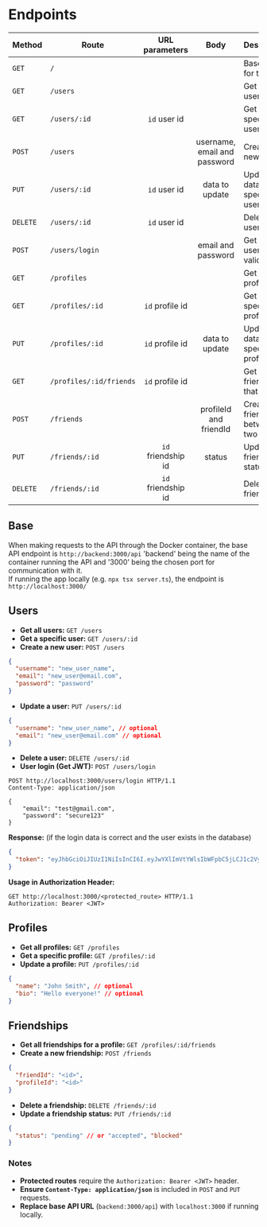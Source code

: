 # Endpoints

| Method   | Route                   |   URL parameters   |             Body             | Description                              |
| -------- | ----------------------- | :----------------: | :--------------------------: | ---------------------------------------- |
| `GET`    | `/`                     |                    |                              | Base route for test                      |
| `GET`    | `/users`                |                    |                              | Get all users                            |
| `GET`    | `/users/:id`            |    `id` user id    |                              | Get a specific user                      |
| `POST`   | `/users`                |                    | username, email and password | Create a new user                        |
| `PUT`    | `/users/:id`            |    `id` user id    |        data to update        | Update data on a specific user           |
| `DELETE` | `/users/:id`            |    `id` user id    |                              | Delete a user                            |
| `POST`   | `/users/login`          |                    |      email and password      | Get JWT (if user is valid)               |
| `GET`    | `/profiles`             |                    |                              | Get all profiles                         |
| `GET`    | `/profiles/:id`         |  `id` profile id   |                              | Get a specific profile                   |
| `PUT`    | `/profiles/:id`         |  `id` profile id   |        data to update        | Update data on a specific profile        |
| `GET`    | `/profiles/:id/friends` |  `id` profile id   |                              | Get all friends of that profile          |
| `POST`   | `/friends`              |                    |    profileId and friendId    | Create a friendship between two profiles |
| `PUT`    | `/friends/:id`          | `id` friendship id |            status            | Update friendship status                 |
| `DELETE` | `/friends/:id`          | `id` friendship id |                              | Delete a friendship                      |

## Base

When making requests to the API through the Docker container, the base API endpoint is
`http://backend:3000/api` 'backend' being the name of the container running the API and '3000' being the chosen port for communication with it.  
If running the app locally (e.g. `npx tsx server.ts`), the endpoint is `http://localhost:3000/`

## Users

- **Get all users:** `GET /users`
- **Get a specific user:** `GET /users/:id`
- **Create a new user:** `POST /users`

```json
{
  "username": "new_user_name",
  "email": "new_user@email.com",
  "password": "password"
}
```

- **Update a user:** `PUT /users/:id`

```json
{
  "username": "new_user_name", // optional
  "email": "new_user@email.com" // optional
}
```

- **Delete a user:** `DELETE /users/:id`
- **User login (Get JWT):** `POST /users/login`

```http
POST http://localhost:3000/users/login HTTP/1.1
Content-Type: application/json

{
	"email": "test@gmail.com",
	"password": "secure123"
}

```

**Response:** (if the login data is correct and the user exists in the database)

```json
{
  "token": "eyJhbGciOiJIUzI1NiIsInCI6I.eyJwYXlImVtYWlsIbWFpbC5jLCJ1c2VyTmFtZSiaWF0.JwQiR3SOzVbsc7QmR-oM_GaNIB6kXhC"
}
```

**Usage in Authorization Header:**

```http
GET http://localhost:3000/<protected_route> HTTP/1.1
Authorization: Bearer <JWT>

```

## Profiles

- **Get all profiles:**  `GET /profiles`
- **Get a specific profile:** `GET /profiles/:id`
- **Update a profile:** `PUT /profiles/:id`

```json
{
  "name": "John Smith", // optional
  "bio": "Hello everyone!" // optional
}
```

## Friendships

- **Get all friendships for a profile:** `GET /profiles/:id/friends`
- **Create a new friendship:** `POST /friends`

```json
{
  "friendId": "<id>",
  "profileId": "<id>"
}
```

- **Delete a friendship:** `DELETE /friends/:id`
- **Update a friendship status:** `PUT /friends/:id`

```json
{
  "status": "pending" // or "accepted", "blocked"
}
```

### Notes

- **Protected routes** require the `Authorization: Bearer <JWT>` header.
- **Ensure `Content-Type: application/json`** is included in `POST` and `PUT` requests.
- **Replace base API URL** (`backend:3000/api`) with `localhost:3000` if running locally.
